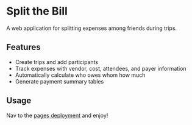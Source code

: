 # Split the Bill

A web application for splitting expenses among friends during trips.

## Features

- Create trips and add participants
- Track expenses with vendor, cost, attendees, and payer information
- Automatically calculate who owes whom how much
- Generate payment summary tables

## Usage

Nav to the [pages deployment](https://petercort.github.io/split-the-trip/) and enjoy!


